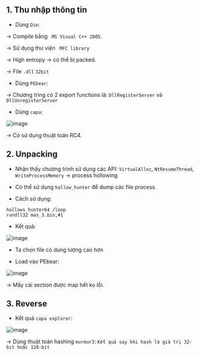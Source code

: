 ## 1. Thu nhập thông tin

- Dùng `Die`:

-> Compile bằng ` MS Visual C++ 2005`.

-> Sử dụng thư viện ` MFC library` 

-> High entropy -> có thể bị packed. 

-> File `.dll` `32bit`


- Dùng `PEbear`:

-> Chương trìng có 2 export functions là: `DllRegisterServer` và `DllUnregisterServer`


- Dùng `capa`:

![image](https://user-images.githubusercontent.com/91442807/214837286-963ac755-32f2-4099-a89d-ed30f4340a9c.png)

-> Có sử dụng thuật toán RC4.

## 2. Unpacking

- Nhận thấy chương trình sử dụng các API: `VirtualAlloc`, `NtResumeThread`, `WriteProcessMemory` -> process hollowing

- Có thể sử dụng `hollow_hunter` để dump các file process.

- Cách sử dụng:

```
hollows_hunter64 /loop
rundll32 mas_3.bin,#1
```
- Kết quả:

![image](https://user-images.githubusercontent.com/91442807/214843515-ec71cf3b-df86-4a0a-8a13-680ed40660ba.png)

- Ta chọn file có dung lượng cao hơn

- Load vào PEbear:

![image](https://user-images.githubusercontent.com/91442807/214843701-423d9fdd-981a-414a-bdcd-40c7787fae09.png)

-> Mấy cái section được map hết ko lỗi.

## 3. Reverse

- Kết quả `capa explorer`:

![image](https://user-images.githubusercontent.com/91442807/214857211-a02779eb-25b9-46e8-bc56-a1fcfe9ac6a8.png)

-> Dùng thuật toán hashing `murmur3`: `Kết quả say khi hash là giá trị 32-bit hoặc 128-bit`






